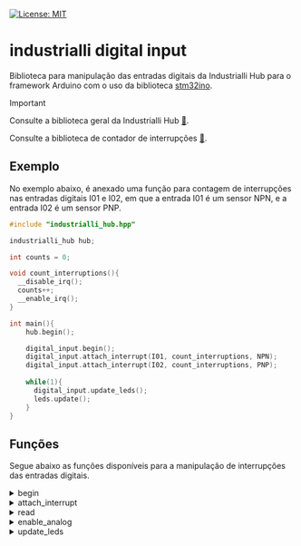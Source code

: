 [![License: MIT](https://img.shields.io/badge/License-MIT-yellow.svg)](https://opensource.org/licenses/MIT)

# industrialli digital input

Biblioteca para manipulação das entradas digitais da Industrialli Hub para o framework Arduino com o uso da biblioteca [stm32ino](https://github.com/stm32duino/).

> [!IMPORTANT]  
> Consulte a biblioteca geral da Industrialli Hub [:link:](https://pages.github.com/).
> 
> Consulte a biblioteca de contador de interrupções [:link:](https://pages.github.com/).

## Exemplo
No exemplo abaixo, é anexado uma função para contagem de interrupções nas entradas digitais I01 e I02, em que a entrada I01 é um sensor NPN, e a entrada I02 é um sensor PNP.

```cpp
#include "industrialli_hub.hpp"

industrialli_hub hub;

int counts = 0;

void count_interruptions(){
  __disable_irq();
  counts++;
  __enable_irq();
}

int main(){
    hub.begin();

    digital_input.begin();
    digital_input.attach_interrupt(I01, count_interruptions, NPN);
    digital_input.attach_interrupt(I02, count_interruptions, PNP);
	
    while(1){
      digital_input.update_leds();
      leds.update();
    }
}
```

## Funções

Segue abaixo as funções disponíveis para a manipulação de interrupções das entradas digitais.

<details>
<summary>begin</summary>

Inicializa a biblioteca.

**Parâmetros:** void

**Retorno:** void

**Exemplo**
```cpp
digital_input.begin();
```
</details>

<details>
<summary>attach_interrupt</summary>

Anexa uma função a uma entrada digital para ser executada a cada interrupção.

**Parâmetros:**
- uint8_t: entrada digital: I01, I02, ... , I08.
- void (*_callback)(): ponteiro para uma função que será anexada a entrada digital.
- uint32_t: modo de contagem: PNP ou NPN.

**Retorno:** void

**Exemplo**
```cpp
void setup(){
	hub.begin();

	digital_input.begin();
	digital_input.attach_interrupt(I02, count_interruptions, NPN);
}
```
</details>

<details>
<summary>read</summary>

Retorna o estado atual de uma entrada digital, sem precisar associar a entrada a uma função de interrupção.

**Parâmetros:**
- uint8_t: entrada digital: I01, I02, ... , I08.

**Retorno:**
- int: retorna o estado da entrada digital.

**Exemplo**
```cpp
void loop(){
	Serial.println(digital_input.read(I07));
}
```
</details>

<details>
<summary>enable_analog</summary>

Habilita uma entrada analógica para funcionar como uma entrada digital.

OBS.: Não é possivel anexar uma entrada analógica a uma função de interrupção.

**Parâmetros:**
- uint8_t: entrada digital: I01, I02, ... , I08.

**Retorno:** void

**Exemplo**
```cpp
void setup(){
	hub.begin();

	digital_input.begin();
	digital_input.enable_analog(A04);
}

void loop(){
	Serial.println(digital_input.read(A04));

	digital_input.update_leds();
	leds.update();
}
```
</details>

<details>
<summary>update_leds</summary>

Atualiza os leds das entradas digitais com base no tipo de contagem.

**Parâmetros:** void

**Retorno:** void

**Exemplo**
```cpp
void loop(){
	digital_input.update_leds();
	leds.update();
}
```
</details>
